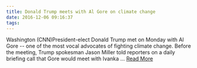 ```yaml
---
title: Donald Trump meets with Al Gore on climate change
date: 2016-12-06 09:16:37
tags:
---
```

Washington (CNN)President-elect Donald Trump met on Monday with Al Gore -- one of the most vocal advocates of fighting climate change. Before the meeting, Trump spokesman Jason Miller told reporters on a daily briefing call that Gore would meet with Ivanka ...
[Read More](http://www.cnn.com/2016/12/05/politics/ivanka-trump-al-gore-climate-change/index.html)